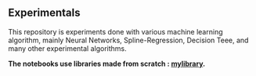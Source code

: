 ## Experimentals

This repository is experiments done with various machine learning algorithm, mainly Neural Networks, Spline-Regression, Decision Teee, and many other experimental algorithms.

**The notebooks use libraries made from scratch : [mylibrary](https://github.com/tsumansapkota/mylibrary).**

